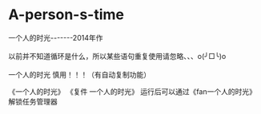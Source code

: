 # A-person-s-time
一个人的时光-------2014年作
<br><br>
以前并不知道循环是什么，所以某些语句重复使用请忽略、、、o(╯□╰)o
<br><br>
一个人的时光 慎用！！！（有自动复制功能）

《一个人的时光》 《复件 一个人的时光》 运行后可以通过《fan一个人的时光》解锁任务管理器
